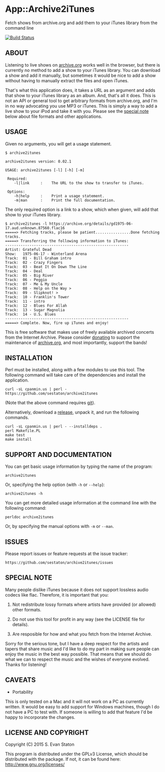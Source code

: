 App::Archive2iTunes
================

Fetch shows from archive.org and add them to your iTunes library from the command line

[![Build Status](https://travis-ci.org/sestaton/archive2itunes.svg?branch=master)](https://travis-ci.org/sestaton/archive2itunes)

## ABOUT

Listening to live shows on [archive.org](https://archive.org/) works well in the browser, but there is currently no method to add a show to your iTunes library. You can download a show and add it manually, but sometimes it would be nice to add a show without having to manually extract the files and open iTunes.

That's what this application does, it takes a URL as an argument and adds that show to your iTunes library as an album. And, that's all it does. This is not an API or general tool to get arbitrary formats from archive.org, and I'm in no way advocating you use MP3 or iTunes. This is simply a way to add a live show to your iPod and take it with you. Please see the [special note](https://github.com/sestaton/archive2itunes#special-note) below about file formats and other applications.

## USAGE

Given no arguments, you will get a usage statement.

    $ archive2itunes

    archive2itunes version: 0.02.1

    USAGE: archive2itunes [-l] [-h] [-m]

     Required:
        -l|link     :    The URL to the show to transfer to iTunes.
    
     Options:
        -h|help     :    Print a usage statement.
        -m|man      :    Print the full documentation.

The only required option is a link to a show, which when given, will add that show to your iTunes library.

    $ archive2itunes -l https://archive.org/details/gd1975-06-17.aud.unknown.87560.flac16
    =====> Fetching tracks, please be patient................Done fetching tracks.
    =====> Transferring the following information to iTunes:
    --------------------------------------------------------
    Artist: Grateful Dead
    Show:   1975-06-17 - Winterland Arena
    Track:  01 - Bill Graham intro
    Track:  02 - Crazy Fingers
    Track:  03 - Beat It On Down The Line
    Track:  04 - Deal
    Track:  05 - Big River
    Track:  06 - Peggio
    Track:  07 - Me & My Uncle
    Track:  08 - Help on the Way >
    Track:  09 - Slipknot! >
    Track:  10 - Franklin's Tower
    Track:  11 - intro
    Track:  12 - Blues For Allah
    Track:  13 - Sugar Magnolia
    Track:  14 - U.S. Blues
    --------------------------------------------------------
    =====> Complete. Now, fire up iTunes and enjoy!

This is free software that makes use of freely available archived concerts from the Internet Archive. Please consider [donating](https://archive.org/donate/) to support the maintenance of [archive.org](https://archive.org/), and most importantly, support the bands!

## INSTALLATION

Perl must be installed, along with a few modules to use this tool. The following command will take care of the dependencies and install the application.

    curl -sL cpanmin.us | perl - https://github.com/sestaton/archive2itunes

(Note that the above command requires [git](http://git-scm.com/)).

Alternatively, download a [release](https://github.com/sestaton/archive2itunes/releases), unpack it, and run the following commands.

    curl -sL cpanmin.us | perl - --installdeps .
    perl Makefile.PL
    make test
    make install

## SUPPORT AND DOCUMENTATION

You can get basic usage information by typing the name of the program:

    archive2itunes

Or, specifying the help option (with `-h` or `--help`):

    archive2itunes -h

You can get more detailed usage information at the command line with the following command:

    perldoc archive2itunes

Or, by specifying the manual options with `-m` or `--man`.

## ISSUES

Please report issues or feature requests at the issue tracker:

    https://github.com/sestaton/archive2itunes/issues

## SPECIAL NOTE

Many people dislike iTunes because it does not support lossless audio codecs like flac. Therefore, it is important that you: 

1. Not redistribute lossy formats where artists have provided (or allowed) other formats.

2. Do not use this tool for profit in any way (see the LICENSE file for details).

3. Are resposible for how and what you fetch from the Internet Archive.

Sorry for the serious tone, but I have a deep respect for the artists and tapers that share music and I'd like to do my part in making sure people can enjoy the music in the best way possible. That means that we should do what we can to respect the music and the wishes of everyone evolved. Thanks for listening!

## CAVEATS

* Portability

This is only tested on a Mac and it will not work on a PC as currently written. It would be easy to add support for Windows machines, though I do not have a PC to test with. If someone is willing to add that feature I'd be happy to incorporate the changes.

## LICENSE AND COPYRIGHT

Copyright (C) 2015 S. Evan Staton

This program is distributed under the GPLv3 License, which should be distributed with the package. 
If not, it can be found here: http://www.gnu.org/licenses/